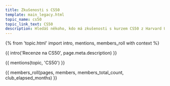 ```yaml
---
title: Zkušenosti s CS50
template: main_legacy.html
topic_name: cs50
topic_link_text: CS50
description: Hledáš někoho, kdo má zkušenosti s kurzem CS50 z Harvard University? Má smysl tomu věnovat čas? Co přesně se tam naučíš a využiješ to v praxi?
---
```

{% from 'topic.html' import intro, mentions, members_roll with context %}

{{ intro('Recenze na CS50', page.meta.description) }}

{{ mentions(topic, 'CS50') }}

{{ members_roll(pages, members, members_total_count, club_elapsed_months) }}
